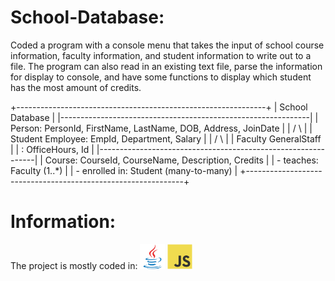 # School-Database:
Coded a program with a console menu that takes the input of school course information, faculty information, and student information to write out to a file. The program can also read in an existing text file, parse the information for display to console, and have some functions to display which student has the most amount of credits.


+--------------------------------------------------------------+
|                       School Database                        |
|--------------------------------------------------------------|
| Person: PersonId, FirstName, LastName, DOB, Address, JoinDate |
|   / \                                                        |
| Student    Employee: EmpId, Department, Salary                |
|             / \                                              |
|        Faculty   GeneralStaff                                |
|       : OfficeHours, Id                                    |
|--------------------------------------------------------------|
| Course: CourseId, CourseName, Description, Credits             |
|   - teaches: Faculty (1..*)                                    |
|   - enrolled in: Student (many-to-many)                         |
+--------------------------------------------------------------+



# Information:
The project is mostly coded in: <img src="https://raw.githubusercontent.com/devicons/devicon/master/icons/java/java-original.svg" alt="java" width="40" height="40"/> </a> 
<img src="https://raw.githubusercontent.com/devicons/devicon/master/icons/javascript/javascript-original.svg" alt="javascript" width="40" height="40"/> </a>
